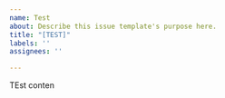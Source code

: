 ```yaml
---
name: Test
about: Describe this issue template's purpose here.
title: "[TEST]"
labels: ''
assignees: ''

---
```


TEst conten

